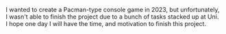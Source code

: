 I wanted to create a Pacman-type console game in 2023, but unfortunately, I wasn't able to finish the project due to a bunch of tasks stacked up at Uni. I hope one day I will have the time, and motivation to finish this project.

